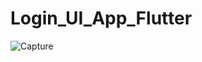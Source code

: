 # Login_UI_App_Flutter

![Capture](https://user-images.githubusercontent.com/98497929/226158443-2bdbf720-2fad-46fb-a516-11c3639d35e6.PNG)
